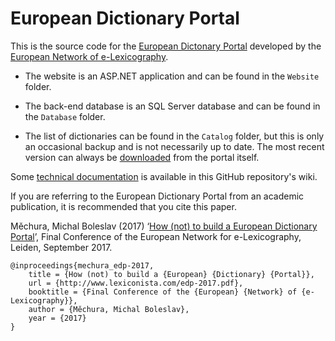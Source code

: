 # European Dictionary Portal

This is the source code for the [European Dictonary Portal](http://www.dictionaryportal.eu/) developed by the [European Network of e-Lexicography](http://www.elexicography.eu/).

- The website is an ASP.NET application and can be found in the `Website` folder.

- The back-end database is an SQL Server database and can be found in the `Database` folder.

- The list of dictionaries can be found in the `Catalog` folder, but this is only an occasional backup and is not necessarily up to date. The most recent version can always be [downloaded](http://www.dictionaryportal.eu/en/dnld/) from the portal itself.

Some [technical documentation](/michmech/EnelPortal/wiki/Technical-Documentation) is available in this GitHub repository's wiki.

If you are referring to the European Dictionary Portal from an academic publication, it is recommended that you cite this paper.

Měchura, Michal Boleslav (2017) ‘[How (not) to build a European Dictionary Portal](http://www.lexiconista.com/edp-2017.pdf)’, Final Conference of the European Network for e-Lexicography, Leiden, September 2017.

	@inproceedings{mechura_edp-2017,
		title = {How (not) to build a {European} {Dictionary} {Portal}},
		url = {http://www.lexiconista.com/edp-2017.pdf},
		booktitle = {Final Conference of the {European} {Network} of {e-Lexicography}},
		author = {Měchura, Michal Boleslav},
		year = {2017}
	}

